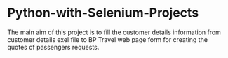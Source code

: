 # Python-with-Selenium-Projects
The main aim of this project is to fill the customer details information from customer details exel file to BP Travel web page form for creating the quotes of passengers requests.
